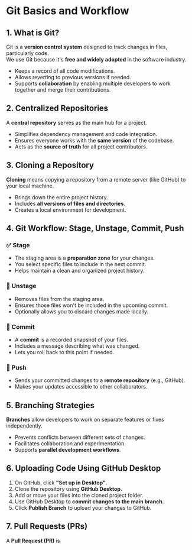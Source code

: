 # Git Basics and Workflow

## 1. What is Git?

Git is a **version control system** designed to track changes in files, particularly code.  
We use Git because it's **free and widely adopted** in the software industry.

- Keeps a record of all code modifications.
- Allows reverting to previous versions if needed.
- Supports **collaboration** by enabling multiple developers to work together and merge their contributions.

## 2. Centralized Repositories

A **central repository** serves as the main hub for a project.

- Simplifies dependency management and code integration.
- Ensures everyone works with the **same version** of the codebase.
- Acts as the **source of truth** for all project contributors.

## 3. Cloning a Repository

**Cloning** means copying a repository from a remote server (like GitHub) to your local machine.

- Brings down the entire project history.
- Includes **all versions of files and directories**.
- Creates a local environment for development.

## 4. Git Workflow: Stage, Unstage, Commit, Push

### ✅ Stage

- The staging area is a **preparation zone** for your changes.
- You select specific files to include in the next commit.
- Helps maintain a clean and organized project history.

### 🔁 Unstage

- Removes files from the staging area.
- Ensures those files won't be included in the upcoming commit.
- Optionally allows you to discard changes made locally.

### 💾 Commit

- A **commit** is a recorded snapshot of your files.
- Includes a message describing what was changed.
- Lets you roll back to this point if needed.

### 🚀 Push

- Sends your committed changes to a **remote repository** (e.g., GitHub).
- Makes your updates accessible to other collaborators.

## 5. Branching Strategies

**Branches** allow developers to work on separate features or fixes independently.

- Prevents conflicts between different sets of changes.
- Facilitates collaboration and experimentation.
- Supports **parallel development workflows**.

## 6. Uploading Code Using GitHub Desktop

1. On GitHub, click **"Set up in Desktop"**.
2. Clone the repository using **GitHub Desktop**.
3. Add or move your files into the cloned project folder.
4. Use GitHub Desktop to **commit changes to the main branch**.
5. Click **Publish Branch** to upload your changes to GitHub.

## 7. Pull Requests (PRs)

A **Pull Request (PR)** is
